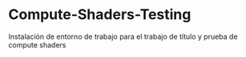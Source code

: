 # Compute-Shaders-Testing
 Instalación de entorno de trabajo para el trabajo de título y prueba de compute shaders
